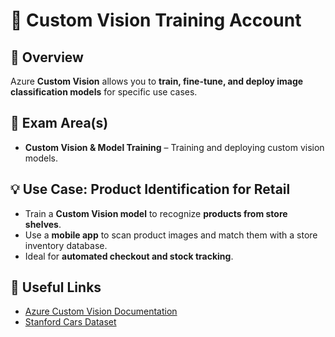
# 📌 Custom Vision Training Account

## 📝 Overview
Azure **Custom Vision** allows you to **train, fine-tune, and deploy image classification models** for specific use cases.

## 🎯 Exam Area(s)
- **Custom Vision & Model Training** – Training and deploying custom vision models.

## 💡 Use Case: Product Identification for Retail
- Train a **Custom Vision model** to recognize **products from store shelves**.
- Use a **mobile app** to scan product images and match them with a store inventory database.
- Ideal for **automated checkout and stock tracking**.

## 🔗 Useful Links
- [Azure Custom Vision Documentation](https://learn.microsoft.com/en-us/azure/ai-services/custom-vision-service/)
- [Stanford Cars Dataset](https://ai.stanford.edu/~jkrause/cars/car_dataset.html)
